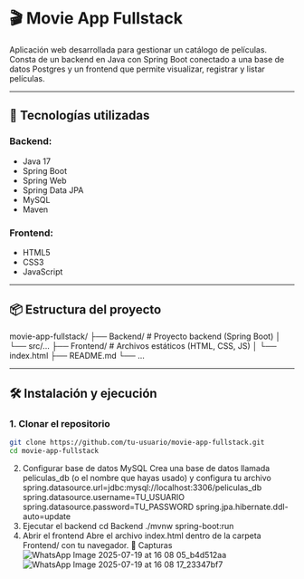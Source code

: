 # 🎬 Movie App Fullstack

Aplicación web desarrollada para gestionar un catálogo de películas. Consta de un backend en Java con Spring Boot conectado a una base de datos Postgres y un frontend que permite visualizar, registrar y listar películas.

---

## 🚀 Tecnologías utilizadas

### Backend:
- Java 17
- Spring Boot
- Spring Web
- Spring Data JPA
- MySQL
- Maven

### Frontend:
- HTML5
- CSS3
- JavaScript

---

## 📦 Estructura del proyecto
movie-app-fullstack/
├── Backend/ # Proyecto backend (Spring Boot)
│ └── src/...
├── Frontend/ # Archivos estáticos (HTML, CSS, JS)
│ └── index.html
├── README.md
└── ...

---

## 🛠️ Instalación y ejecución

### 1. Clonar el repositorio
```bash
git clone https://github.com/tu-usuario/movie-app-fullstack.git
cd movie-app-fullstack
```
2. Configurar base de datos MySQL
Crea una base de datos llamada peliculas_db (o el nombre que hayas usado) y configura tu archivo
spring.datasource.url=jdbc:mysql://localhost:3306/peliculas_db
spring.datasource.username=TU_USUARIO
spring.datasource.password=TU_PASSWORD
spring.jpa.hibernate.ddl-auto=update
3. Ejecutar el backend
cd Backend
./mvnw spring-boot:run
4. Abrir el frontend
Abre el archivo index.html dentro de la carpeta Frontend/ con tu navegador.
📸 Capturas
![WhatsApp Image 2025-07-19 at 16 08 05_b4d512aa](https://github.com/user-attachments/assets/f33bce27-4f86-490a-8ea0-2eb1d9759f75)
![WhatsApp Image 2025-07-19 at 16 08 17_23347bf7](https://github.com/user-attachments/assets/4fe1500c-0845-4119-ab03-48c9cf2438c4)

